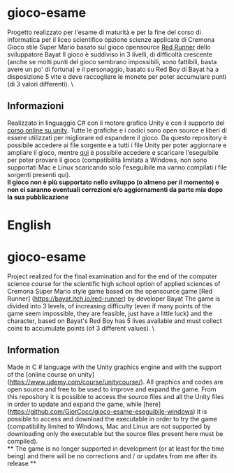 # gioco-esame
Progetto realizzato per l'esame di maturità e per la fine del corso di informatica per il liceo scientifico opzione scienze applicate di Cremona
Gioco stile Super Mario basato sul gioco opensource [Red Runner](https://bayat.itch.io/red-runner) dello sviluppatore Bayat
Il gioco è suddiviso in 3 livelli, di difficoltà crescente (anche se molti punti del gioco sembrano impossibili, sono fattibili, basta avere un po' di fortuna) e il personaggio, basato su Red Boy di Bayat ha a disposizione 5 vite e deve raccogliere le monete per poter accumulare punti (di 3 valori differenti). \

## Informazioni
Realizzato in linguaggio C# con il motore grafico Unity e con il supporto del [corso online su unity](https://www.udemy.com/course/unitycourse/). Tutte le grafiche e i codici sono open source e liberi di essere utilizzati per migliorare ed espandere il gioco. Da questo repository è possibile accedere ai file sorgente e a tutti i file Unity per poter aggiornare e ampliare il gioco, mentre [qui](https://github.com/GiorCocc/gioco-esame-eseguibile-windows) è possibile accedere e scaricare l'eseguibile per poter provare il gioco (compatibilità limitata a Windows, non sono supportati Mac e Linux scaricando solo l'eseguibile ma vanno compilati i file sorgenti presenti qui). \
**Il gioco non è più supportato nello sviluppo (o almeno per il momento) e non ci saranno eventuali correzioni e/o aggiornamenti da parte mia dopo la sua pubblicazione**

# **English**
# gioco-esame
Project realized for the final examination and for the end of the computer science course for the scientific high school option of applied sciences of Cremona
Super Mario style game based on the opensource game [Red Runner] (https://bayat.itch.io/red-runner) by developer Bayat
The game is divided into 3 levels, of increasing difficulty (even if many points of the game seem impossible, they are feasible, just have a little luck) and the character, based on Bayat's Red Boy has 5 lives available and must collect coins to accumulate points (of 3 different values). \

## Information
Made in C # language with the Unity graphics engine and with the support of the [online course on unity] (https://www.udemy.com/course/unitycourse/). All graphics and codes are open source and free to be used to improve and expand the game. From this repository it is possible to access the source files and all the Unity files in order to update and expand the game, while [here] (https://github.com/GiorCocc/gioco-esame-eseguibile-windows) it is possible to access and download the executable in order to try the game (compatibility limited to Windows, Mac and Linux are not supported by downloading only the executable but the source files present here must be compiled). \
** The game is no longer supported in development (or at least for the time being) and there will be no corrections and / or updates from me after its release **

